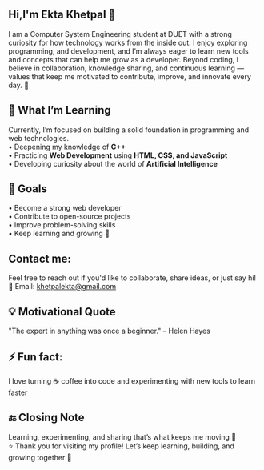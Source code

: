 ## Hi,I'm Ekta Khetpal 👋

I am a Computer System Engineering student at DUET with a strong curiosity for how technology works from the inside out. I enjoy exploring programming, and development, and I’m always eager to learn new tools and concepts that can help me grow as a developer. Beyond coding, I believe in collaboration, knowledge sharing, and continuous learning — values that keep me motivated to contribute, improve, and innovate every day. 🚀


## 🌱 What I’m Learning  

Currently, I’m focused on building a solid foundation in programming and web technologies.  
• Deepening my knowledge of **C++**  
• Practicing **Web Development** using **HTML, CSS, and JavaScript**  
• Developing curiosity about the world of **Artificial Intelligence**  

## 🎯 Goals  

• Become a strong web developer  
• Contribute to open-source projects  
• Improve problem-solving skills  
• Keep learning and growing 🚀

## Contact me:

Feel free to reach out if you'd like to collaborate, share ideas, or just say hi!
📧 Email:  [khetpalekta@gmail.com](mailto:khetpalekta@gmail.com)

## 💡 Motivational Quote

"The expert in anything was once a beginner."
– Helen Hayes

## ⚡ Fun fact:

I love turning ☕ coffee into code and experimenting with new tools to learn faster  

## 🔚 Closing Note  

Learning, experimenting, and sharing that’s what keeps me moving 🚀  
⭐ Thank you for visiting my profile! Let’s keep learning, building, and growing together 🌟
